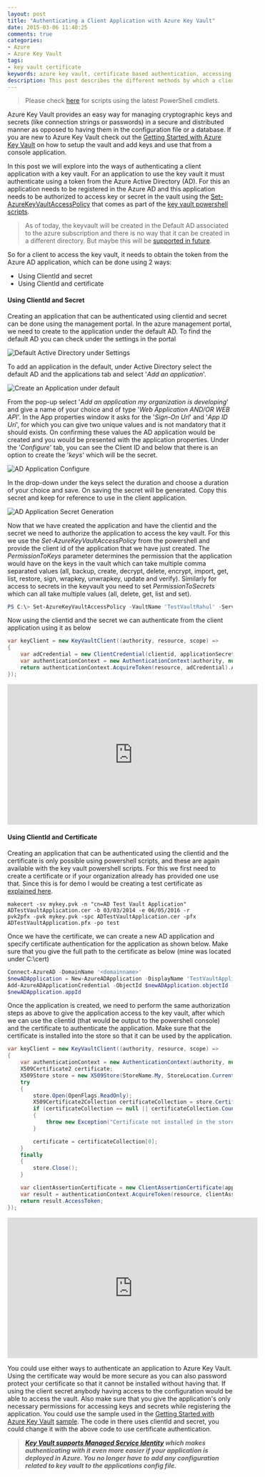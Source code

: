 ```yaml
---
layout: post
title: "Authenticating a Client Application with Azure Key Vault"
date: 2015-03-06 11:40:25 
comments: true
categories:
- Azure
- Azure Key Vault
tags: 
- key vault certificate
keywords: azure key vault, certificate based authentication, accessing keyvault
description: This post describes the different methods by which a client application can access Azure Key Vault and use the keys for performing cryptographic activities.
---
```


> Please check [here](http://www.rahulpnath.com/blog/how-the-deprecation-of-switch-azuremode-affects-azure-key-vault/) for scripts using the latest PowerShell cmdlets.

Azure Key Vault provides an easy way for managing cryptographic keys and secrets (like connection strings or passwords) in a secure and distributed manner as opposed to having them in the configuration file or a database. If you are new to Azure Key Vault check out the [Getting Started with Azure Key Vault](http://www.rahulpnath.com/blog/getting-started-with-azure-key-vault/) on how to setup the vault and add keys and use that from a console application. 

In this post we will explore into the ways of authenticating a client application with a key vault. For an application to use the key vault it must authenticate using a token from the Azure Active Directory (AD). For this an application needs to be registered in the Azure AD and this application needs to be authorized to access key or secret in the vault using the [Set-AzureKeyVaultAccessPolicy](https://msdn.microsoft.com/en-us/library/azure/dn903607.aspx) that comes as part of the [key vault powershell scripts](https://gallery.technet.microsoft.com/scriptcenter/Azure-Key-Vault-Powershell-1349b091).

> As of today, the keyvault will be created in the Default AD associated to the azure subscription and there is no way that it can be created in a different directory. But maybe this will be [supported in future](https://social.msdn.microsoft.com/Forums/azure/en-US/21d0dcaa-791c-4f96-8f9d-738b6b0076b2/create-a-new-key-vault-in-a-different-directory?forum=AzureKeyVault).

So for a client to access the key vault, it needs to obtain the token from the Azure AD application, which can be done using 2 ways:

- Using ClientId and secret
- Using ClientId and certificate   

   
#### **Using ClientId and Secret** ####
Creating an application that can be authenticated using clientid and secret can be done using the management portal. In the azure management portal, we need to create to the application under the default AD. To find the default AD you can check under the settings in the portal
 
<img class="center" alt="Default Active Directory under Settings" src="/images/default_ad_settings.PNG" />

To add an application in the default, under Active Directory select the default AD and the applications tab and select '*Add an application*'.

<img class="center" alt="Create an Application under default" src="/images/default_ad.PNG" />

From the pop-up select '*Add an application my organization is developing*' and give a name of your choice and of type '*Web Application AND/OR WEB API*'. In the App properties window it asks for the '*Sign-On Url*' and '*App ID Uri*', for which you can give two unique values and is not mandatory that it should exists. On confirming these values the AD application would be created and you would be presented with the application properties. Under the '*Configure*' tab, you can see the Client ID and below that there is an option to create the '*keys*' which will be the secret.  

<img class="center" alt="AD Application Configure" src="/images/ad_application_configure.PNG" />

In the drop-down under the keys select the duration and choose a duration of your choice and save. On saving the secret will be generated. Copy this secret and keep for reference to use in the client application.

<img class="center" alt="AD Application Secret Generation" src="/images/ad_application_keys.PNG" />

Now that we have created the application and have the clientid and the secret we need to authorize the application to access the key vault. For this we use the *Set-AzureKeyVaultAccessPolicy* from the powershell and provide the client id of the application that we have just created. The *PermissionToKeys* parameter determines the permission that the application would have on the keys in the vault which can take multiple comma separated values (all, backup, create, decrypt, delete, encrypt, import, get, list, restore, sign, wrapkey, unwrapkey, update and verify). Similarly for access to secrets in the keyvault you need to set *PermissionToSecrets* which can all take multiple values (all, delete, get, list and set).

``` powershell
PS C:\> Set-AzureKeyVaultAccessPolicy -VaultName 'TestVaultRahul' -ServicePrincipalName '01c74fc1-4fb3-455e-8612-d5ad05a7fe2a' -PermissionsToKeys all
```

Now using the clientid and the secret we can authenticate from the client application using it as below
``` csharp
var keyClient = new KeyVaultClient((authority, resource, scope) =>
{
    var adCredential = new ClientCredential(clientid, applicationSecret);
    var authenticationContext = new AuthenticationContext(authority, null);
    return authenticationContext.AcquireToken(resource, adCredential).AccessToken;
});
```

<iframe class="center" width="560" height="315" src="https://www.youtube.com/embed/51Qmk3TQJ44" frameborder="0" allowfullscreen></iframe>

#### **Using ClientId and Certificate** ####
Creating an application that can be authenticated using the clientid and the certificate is only possible using powershell scripts, and these are again available with the key vault powershell scripts. For this we first need to create a certificate or if your organization already has provided one use that. Since this is for demo I would be creating a test certificate as [explained here](https://msdn.microsoft.com/en-in/library/ff699202.aspx). 
```
makecert -sv mykey.pvk -n "cn=AD Test Vault Application" ADTestVaultApplication.cer -b 03/03/2014 -e 06/05/2016 -r
pvk2pfx -pvk mykey.pvk -spc ADTestVaultApplication.cer -pfx ADTestVaultApplication.pfx -po test 
```

Once we have the certificate, we can create a new AD application and specify certificate authentication for the application as shown below. Make sure that you give the full path to the certificate as below (mine was located under C:\cert)

``` powershell
Connect-AzureAD -DomainName '<domainname>'
$newADApplication = New-AzureADApplication -DisplayName 'TestVaultApplication'
Add-AzureADApplicationCredential -ObjectId $newADApplication.objectId -FilePath C:\cert\ADTestVaultApplication.cer
$newADApplication.appId
```

Once the application is created, we need to perform the same authorization steps as above to give the application access to the key vault, after which we can use the clientid (that would be output to the powershell console) and the certificate to authenticate the application. Make sure that the certificate is installed into the store so that it can be used by the application.

``` csharp
var keyClient = new KeyVaultClient((authority, resource, scope) =>
{
    var authenticationContext = new AuthenticationContext(authority, null);
    X509Certificate2 certificate;
    X509Store store = new X509Store(StoreName.My, StoreLocation.CurrentUser);
    try
    {
        store.Open(OpenFlags.ReadOnly);
        X509Certificate2Collection certificateCollection = store.Certificates.Find(X509FindType.FindByThumbprint, "E2F3EAE0A131EE0CF1FF1995A6ABA9F9462A0C03", false);
        if (certificateCollection == null || certificateCollection.Count == 0)
        {
            throw new Exception("Certificate not installed in the store");
        }

        certificate = certificateCollection[0];
    }
    finally
    {
        store.Close();
    }

    var clientAssertionCertificate = new ClientAssertionCertificate(applicationId, certificate);
    var result = authenticationContext.AcquireToken(resource, clientAssertionCertificate);
    return result.AccessToken;
});
```

<iframe class="center" width="560" height="315" src="https://www.youtube.com/embed/JbshGF4ZwGE" frameborder="0" allowfullscreen></iframe>

You could use either ways to authenticate an application to Azure Key Vault. Using the certificate way would be more secure as you can also password protect your certificate so that it cannot be installed without having that. If using the client secret anybody having access to the configuration would be able to access the vault. Also make sure that you give the application's only necessary permissions for accessing keys and secrets while registering the application. You could use the sample used in the [Getting Started with Azure Key Vault](http://www.rahulpnath.com/blog/getting-started-with-azure-key-vault/) [sample](https://github.com/rahulpnath/Blog/tree/master/AzureKeyVault). The code in there uses clientId and secret, you could change it with the above code to use certificate authentication. 

> ***[Key Vault supports Managed Service Identity](http://www.rahulpnath.com/blog/authenticating-with-azure-key-vault-using-managed-service-identity/) which makes authenticating with it even more easier if your application is deployed in Azure. You no longer have to add any configuration related to key vault to the applications config file.***